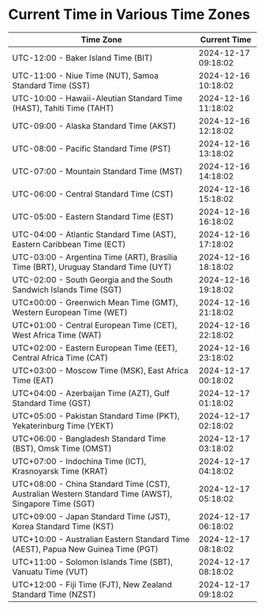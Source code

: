 # Current Time in Various Time Zones

| Time Zone | Current Time |
|-----------|--------------|
| UTC-12:00 - Baker Island Time (BIT) | 2024-12-17 09:18:02 |
| UTC-11:00 - Niue Time (NUT), Samoa Standard Time (SST) | 2024-12-16 10:18:02 |
| UTC-10:00 - Hawaii-Aleutian Standard Time (HAST), Tahiti Time (TAHT) | 2024-12-16 11:18:02 |
| UTC-09:00 - Alaska Standard Time (AKST) | 2024-12-16 12:18:02 |
| UTC-08:00 - Pacific Standard Time (PST) | 2024-12-16 13:18:02 |
| UTC-07:00 - Mountain Standard Time (MST) | 2024-12-16 14:18:02 |
| UTC-06:00 - Central Standard Time (CST) | 2024-12-16 15:18:02 |
| UTC-05:00 - Eastern Standard Time (EST) | 2024-12-16 16:18:02 |
| UTC-04:00 - Atlantic Standard Time (AST), Eastern Caribbean Time (ECT) | 2024-12-16 17:18:02 |
| UTC-03:00 - Argentina Time (ART), Brasília Time (BRT), Uruguay Standard Time (UYT) | 2024-12-16 18:18:02 |
| UTC-02:00 - South Georgia and the South Sandwich Islands Time (SGT) | 2024-12-16 19:18:02 |
| UTC±00:00 - Greenwich Mean Time (GMT), Western European Time (WET) | 2024-12-16 21:18:02 |
| UTC+01:00 - Central European Time (CET), West Africa Time (WAT) | 2024-12-16 22:18:02 |
| UTC+02:00 - Eastern European Time (EET), Central Africa Time (CAT) | 2024-12-16 23:18:02 |
| UTC+03:00 - Moscow Time (MSK), East Africa Time (EAT) | 2024-12-17 00:18:02 |
| UTC+04:00 - Azerbaijan Time (AZT), Gulf Standard Time (GST) | 2024-12-17 01:18:02 |
| UTC+05:00 - Pakistan Standard Time (PKT), Yekaterinburg Time (YEKT) | 2024-12-17 02:18:02 |
| UTC+06:00 - Bangladesh Standard Time (BST), Omsk Time (OMST) | 2024-12-17 03:18:02 |
| UTC+07:00 - Indochina Time (ICT), Krasnoyarsk Time (KRAT) | 2024-12-17 04:18:02 |
| UTC+08:00 - China Standard Time (CST), Australian Western Standard Time (AWST), Singapore Time (SGT) | 2024-12-17 05:18:02 |
| UTC+09:00 - Japan Standard Time (JST), Korea Standard Time (KST) | 2024-12-17 06:18:02 |
| UTC+10:00 - Australian Eastern Standard Time (AEST), Papua New Guinea Time (PGT) | 2024-12-17 08:18:02 |
| UTC+11:00 - Solomon Islands Time (SBT), Vanuatu Time (VUT) | 2024-12-17 08:18:02 |
| UTC+12:00 - Fiji Time (FJT), New Zealand Standard Time (NZST) | 2024-12-17 09:18:02 |
